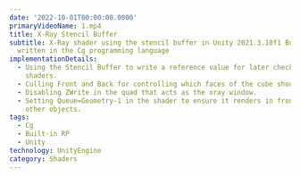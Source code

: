 ```yaml
---
date: '2022-10-01T00:00:00.0000'
primaryVideoName: 1.mp4
title: X-Ray Stencil Buffer
subtitle: X-Ray shader using the stencil buffer in Unity 2021.3.10f1 Built-in RP
  written in the Cg programming language
implementationDetails:
  - Using the Stencil Buffer to write a reference value for later check in other
    shaders.
  - Culling Front and Back for controlling which faces of the cube should render.
  - Disabling ZWrite in the quad that acts as the xray window.
  - Setting Queue=Geometry-1 in the shader to ensure it renders in front of all
    other objects.
tags:
  - Cg
  - Built-in RP
  - Unity
technology: UnityEngine
category: Shaders
---
```

